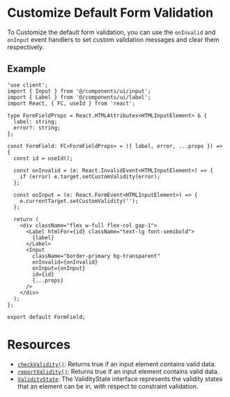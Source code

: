 # Customize Default Form Validation
To Customize the default form validation, you can use the `onInvalid` and `onInput` event handlers to set custom validation messages and clear them respectively.

## Example
```tsx
'use client';
import { Input } from '@/components/ui/input';
import { Label } from '@/components/ui/label';
import React, { FC, useId } from 'react';

type FormFieldProps = React.HTMLAttributes<HTMLInputElement> & {
  label: string;
  error?: string;
};

const FormField: FC<FormFieldProps> = ({ label, error, ...props }) => {
  const id = useId();

  const onInvalid = (e: React.InvalidEvent<HTMLInputElement>) => {
    if (error) e.target.setCustomValidity(error);
  };

  const onInput = (e: React.FormEvent<HTMLInputElement>) => {
    e.currentTarget.setCustomValidity('');
  };

  return (
    <div className="flex w-full flex-col gap-1">
      <Label htmlFor={id} className="text-lg font-semibold">
        {label}
      </Label>
      <Input
        className="border-primary bg-transparent"
        onInvalid={onInvalid}
        onInput={onInput}
        id={id}
        {...props}
      />
    </div>
  );
};

export default FormField;
```
# Resources
- [`checkValidity()`](https://developer.mozilla.org/en-US/docs/Web/API/HTMLSelectElement/checkValidity): Returns true if an input element contains valid data.
- [`reportValidity()`](https://developer.mozilla.org/en-US/docs/Web/API/HTMLSelectElement/reportValidity): Returns true if an input element contains valid data.
- [`ValidityState`](https://developer.mozilla.org/en-US/docs/Web/API/ValidityState): The ValidityState interface represents the validity states that an element can be in, with respect to constraint validation.